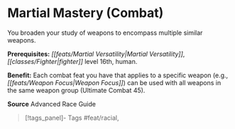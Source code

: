 ﻿---
cssclass: [feats]

---
# Martial Mastery (Combat)

You broaden your study of weapons to encompass multiple similar weapons.

**Prerequisites:** _[[feats/Martial Versatility|Martial Versatility]]_, _[[classes/Fighter|fighter]]_ level 16th, human.

**Benefit:** Each combat feat you have that applies to a specific weapon (e.g., _[[feats/Weapon Focus|Weapon Focus]]_) can be used with all weapons in the same weapon group (Ultimate Combat 45).

**Source** Advanced Race Guide
>[!tags_panel]- Tags
> #feat/racial, 